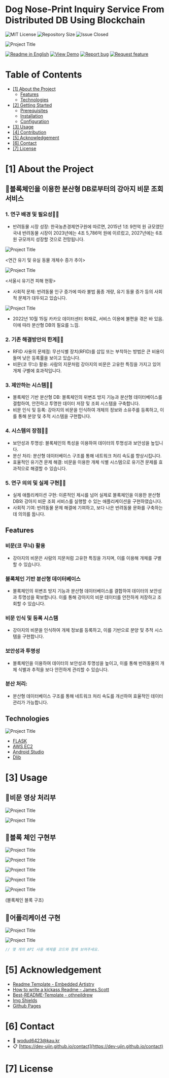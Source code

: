 # Dog Nose-Print Inquiry Service From Distributed DB Using Blockchain

<!--배지-->
![MIT License][license-shield] ![Repository Size][repository-size-shield] ![Issue Closed][issue-closed-shield]

<!--프로젝트 대문 이미지-->
![Project Title](img/projecttitle.png)

<!--프로젝트 버튼-->
 [![Readme in English][readme-eng-shield]][readme-eng-url] [![View Demo][view-demo-shield]][view-demo-url] [![Report bug][report-bug-shield]][report-bug-url] [![Request feature][request-feature-shield]][request-feature-url]

<!--목차-->
# Table of Contents
- [[1] About the Project](#1-about-the-project)
  - [Features](#features)
  - [Technologies](#technologies)
- [[2] Getting Started](#2-getting-started)
  - [Prerequisites](#prerequisites)
  - [Installation](#installation)
  - [Configuration](#configuration)
- [[3] Usage](#3-usage)
- [[4] Contribution](#4-contribution)
- [[5] Acknowledgement](#5-acknowledgement)
- [[6] Contact](#6-contact)
- [[7] License](#7-license)



# [1] About the Project
## 🦮블록체인을 이용한 분산형 DB로부터의 강아지 비문 조회 서비스

### 1. 연구 배경 및 필요성🐕‍🦺

- 반려동물 시장 성장: 한국농촌경제연구원에 따르면, 2015년 1조 9천억 원 규모였던 국내 반려동물 시장이 2023년에는 4조 5,786억 원에 이르렀고, 2027년에는 6조 원 규모까지 성장할 것으로 전망됩니다.

![Project Title](img/선정이유사진01.png)

<연간 유기 및 유실 동물 개체수 증가 추이>

![Project Title](img/선정이유사진02.png)

<서울시 유기견 피해 현황>

- 사회적 문제: 반려동물 인구 증가에 따라 불법 품종 개량, 유기 동물 증가 등의 사회적 문제가 대두되고 있습니다.


![Project Title](img/선정이유사진03.png)

- 2022년 10월 15일 카카오 데이터센터 화재로, 서비스 이용에 불편을 겪은 바 있음. 이에 따라 분산형 DB의 필요를 느낌.

### 2. 기존 해결방안의 한계🐕‍🦺
- RFID 사용의 문제점: 무선식별 장치(RFID)를 삽입 또는 부착하는 방법은 큰 비용이 들며 낮은 등록률을 보이고 있습니다.
- 비문(코 무늬) 활용: 사람의 지문처럼 강아지의 비문은 고유한 특징을 가지고 있어 개체 구별에 효과적입니다.

### 3. 제안하는 시스템🐕‍🦺
- 블록체인 기반 분산형 DB: 블록체인의 위변조 방지 기능과 분산형 데이터베이스를 결합하여, 안전하고 투명한 데이터 저장 및 조회 시스템을 구축합니다.
- 비문 인식 및 등록: 강아지의 비문을 인식하여 개체의 정보와 소유주를 등록하고, 이를 통해 분양 및 추적 시스템을 구현합니다.

### 4. 시스템의 장점🐕‍🦺
- 보안성과 투명성: 블록체인의 특성을 이용하여 데이터의 투명성과 보안성을 높입니다.
- 분산 처리: 분산형 데이터베이스 구조를 통해 네트워크 처리 속도를 향상시킵니다.
- 효율적인 유기견 문제 해결: 비문을 이용한 개체 식별 시스템으로 유기견 문제를 효과적으로 해결할 수 있습니다.

### 5. 연구 의의 및 실제 구현🐕‍🦺
- 실제 애플리케이션 구현: 이론적인 제시를 넘어 실제로 블록체인을 이용한 분산형 DB와 강아지 비문 조회 서비스를 실행할 수 있는 애플리케이션을 구현하였습니다.
- 사회적 기여: 반려동물 문제 해결에 기여하고, 보다 나은 반려동물 문화를 구축하는 데 의의를 둡니다.

## Features

### 비문(코 무늬) 활용
- 강아지의 비문은 사람의 지문처럼 고유한 특징을 가지며, 이를 이용해 개체를 구별할 수 있습니다.

### 블록체인 기반 분산형 데이터베이스
- 블록체인의 위변조 방지 기능과 분산형 데이터베이스를 결합하여 데이터의 보안성과 투명성을 확보합니다. 이를 통해 강아지의 비문 데이터를 안전하게 저장하고 조회할 수 있습니다.

### 비문 인식 및 등록 시스템
- 강아지의 비문을 인식하여 개체 정보를 등록하고, 이를 기반으로 분양 및 추적 시스템을 구현합니다.

### 보안성과 투명성
- 블록체인을 이용하여 데이터의 보안성과 투명성을 높이고, 이를 통해 반려동물의 개체 식별과 추적을 보다 안전하게 관리할 수 있습니다.

### 분산 처리: 
- 분산형 데이터베이스 구조를 통해 네트워크 처리 속도를 개선하여 효율적인 데이터 관리가 가능합니다.

## Technologies

![Project Title](img/기술스택사진.png)

- [FLASK](https://flask.palletsprojects.com/en/3.0.x/)
- [AWS EC2](https://aws.amazon.com/ko/pm/ec2/?gclid=Cj0KCQjw2ou2BhCCARIsANAwM2Fvl1JEgLF-nt9pi6LoAAjTDbIZtSxlKan5_r2ELY6JUkk748ac8A0aAvxpEALw_wcB&trk=4c74fd91-5632-4f18-ac76-a6c66c92e185&sc_channel=ps&ef_id=Cj0KCQjw2ou2BhCCARIsANAwM2Fvl1JEgLF-nt9pi6LoAAjTDbIZtSxlKan5_r2ELY6JUkk748ac8A0aAvxpEALw_wcB:G:s&s_kwcid=AL!4422!3!477203497843!e!!g!!aws%20ec2!11549843702!111422708806) 
- [Android Studio](https://developer.android.com/studio?gad_source=1&gclid=Cj0KCQjw2ou2BhCCARIsANAwM2ElJwpX8AmXHdmDqeFXJeiNQMz6gyhSunPf7V0LzFr2tV11ZdIBClkaArGyEALw_wcB&gclsrc=aw.ds&hl=ko) 
- [Dlib](https://dlib.net/)
# [3] Usage

## 🦮비문 영상 처리부
![Project Title](img/비문영상처리설명01.png)

![Project Title](img/비문영상처리설명02.png)


## 🚪블록 체인 구현부 
![Project Title](img/블록체인구현설명01.png)

![Project Title](img/블록체인구현설명02.png)

![Project Title](img/블록체인구현설명03.png)

![Project Title](img/블록체인구현설명04.png)

![Project Title](img/블록체인블록구조01.png)

(블록체인 블록 구조)


## 📱어플리케이션 구현
![Project Title](img/어플리케이션설명01.png)

![Project Title](img/어플리케이션설명02.png)

```java
// 몇 개의 API 사용 예제를 코드와 함께 보여주세요.
```


# [5] Acknowledgement

- [Readme Template - Embedded Artistry](https://embeddedartistry.com/blog/2017/11/30/embedded-artistry-readme-template/)
- [How to write a kickass Readme - James.Scott](https://dev.to/scottydocs/how-to-write-a-kickass-readme-5af9)
- [Best-README-Template - othneildrew]([https://github.com/othneildrew/Best-README-Template#prerequisites](https://github.com/vivalahm/Blockchain-based-payment-system))
- [Img Shields](https://shields.io/)
- [Github Pages](https://pages.github.com/)



# [6] Contact
- 📧 wodud6423@kau.kr
- 📋 [https://dev-ujin.github.io/contact](https://dev-ujin.github.io/contact)



# [7] License




<!--Url for Badges-->
[license-shield]: https://img.shields.io/github/license/dev-ujin/readme-template?labelColor=D8D8D8&color=04B4AE
[repository-size-shield]: https://img.shields.io/github/repo-size/dev-ujin/readme-template?labelColor=D8D8D8&color=BE81F7
[issue-closed-shield]: https://img.shields.io/github/issues-closed/dev-ujin/readme-template?labelColor=D8D8D8&color=FE9A2E

<!--Url for Buttons-->
[readme-eng-shield]: https://img.shields.io/badge/-readme%20in%20english-2E2E2E?style=for-the-badge
[view-demo-shield]: https://img.shields.io/badge/-%F0%9F%98%8E%20view%20demo-F3F781?style=for-the-badge
[view-demo-url]: https://dev-ujin.github.io
[report-bug-shield]: https://img.shields.io/badge/-%F0%9F%90%9E%20report%20bug-F5A9A9?style=for-the-badge
[report-bug-url]: https://github.com/dev-ujin/readme-template/issues
[request-feature-shield]: https://img.shields.io/badge/-%E2%9C%A8%20request%20feature-A9D0F5?style=for-the-badge
[request-feature-url]: https://github.com/dev-ujin/readme-template/issues

<!--URLS-->
[license-url]: LICENSE.md
[contribution-url]: CONTRIBUTION.md
[readme-eng-url]: ../README.md

